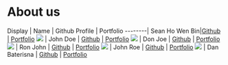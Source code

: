 # About us

Display |   Name   | Github Profile | Portfolio 
--------| Sean Ho Wen Bin|[Github](https://github.com/SeanHoWB) | [Portfolio](docs/team/seanho.md)
![](https://via.placeholder.com/100.png?text=Photo) | John Doe | [Github](https://github.com/) | [Portfolio](docs/team/johndoe.md)
![](https://via.placeholder.com/100.png?text=Photo) | Don Joe  | [Github](https://github.com/) | [Portfolio](docs/team/johndoe.md)
![](https://via.placeholder.com/100.png?text=Photo) | Ron John | [Github](https://github.com/) | [Portfolio](docs/team/johndoe.md)
![](https://via.placeholder.com/100.png?text=Photo) | John Roe | [Github](https://github.com/) | [Portfolio](docs/team/johndoe.md)
![](https://via.placeholder.com/100.png?text=Photo) | Dan Baterisna  | [Github](https://github.com/danbaterisna) | [Portfolio](docs/team/johndoe.md)
